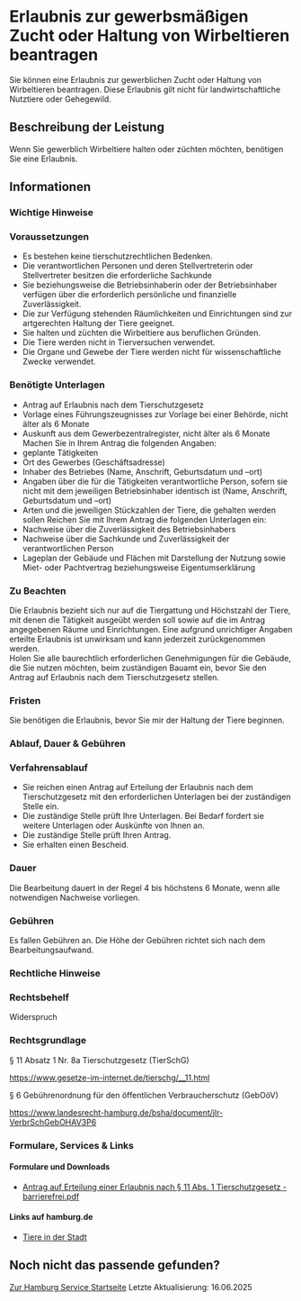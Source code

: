 # Erlaubnis zur gewerbsmäßigen Zucht oder Haltung von Wirbeltieren beantragen
Sie können eine Erlaubnis zur gewerblichen Zucht oder Haltung von Wirbeltieren beantragen. Diese Erlaubnis gilt nicht für landwirtschaftliche Nutztiere oder Gehegewild.

## Beschreibung der Leistung
Wenn Sie gewerblich Wirbeltiere halten oder züchten möchten, benötigen Sie eine Erlaubnis.

## Informationen

### Wichtige Hinweise

### Voraussetzungen
* Es bestehen keine tierschutzrechtlichen Bedenken.
* Die verantwortlichen Personen und deren Stellvertreterin oder Stellvertreter besitzen die erforderliche Sachkunde
* Sie beziehungsweise die Betriebsinhaberin oder der Betriebsinhaber verfügen über die erforderlich persönliche und finanzielle Zuverlässigkeit.
* Die zur Verfügung stehenden Räumlichkeiten und Einrichtungen sind zur artgerechten Haltung der Tiere geeignet.
* Sie halten und züchten die Wirbeltiere aus beruflichen Gründen.
* Die Tiere werden nicht in Tierversuchen verwendet.
* Die Organe und Gewebe der Tiere werden nicht für wissenschaftliche Zwecke verwendet.

### Benötigte Unterlagen
* Antrag auf Erlaubnis nach dem Tierschutzgesetz
* Vorlage eines Führungszeugnisses zur Vorlage bei einer Behörde, nicht älter als 6 Monate
* Auskunft aus dem Gewerbezentralregister, nicht älter als 6 Monate
Machen Sie in Ihrem Antrag die folgenden Angaben:
* geplante Tätigkeiten
* Ort des Gewerbes (Geschäftsadresse)
* Inhaber des Betriebes (Name, Anschrift, Geburtsdatum und –ort)
* Angaben über die für die Tätigkeiten verantwortliche Person, sofern sie nicht mit dem jeweiligen Betriebsinhaber identisch ist (Name, Anschrift, Geburtsdatum und –ort)
* Arten und die jeweiligen Stückzahlen der Tiere, die gehalten werden sollen
Reichen Sie mit Ihrem Antrag die folgenden Unterlagen ein:
* Nachweise über die Zuverlässigkeit des Betriebsinhabers
* Nachweise über die Sachkunde und Zuverlässigkeit der verantwortlichen Person
* Lageplan der Gebäude und Flächen mit Darstellung der Nutzung sowie Miet- oder Pachtvertrag beziehungsweise Eigentumserklärung

### Zu Beachten
Die Erlaubnis bezieht sich nur auf die Tiergattung und Höchstzahl der Tiere, mit denen die Tätigkeit ausgeübt werden soll sowie auf die im Antrag angegebenen Räume und Einrichtungen. Eine aufgrund unrichtiger Angaben erteilte Erlaubnis ist unwirksam und kann jederzeit zurückgenommen werden.  
Holen Sie alle baurechtlich erforderlichen Genehmigungen für die Gebäude, die Sie nutzen möchten, beim zuständigen Bauamt ein, bevor Sie den Antrag auf Erlaubnis nach dem Tierschutzgesetz stellen.

### Fristen
Sie benötigen die Erlaubnis, bevor Sie mir der Haltung der Tiere beginnen.

### Ablauf, Dauer & Gebühren

### Verfahrensablauf
* Sie reichen einen Antrag auf Erteilung der Erlaubnis nach dem Tierschutzgesetz mit den erforderlichen Unterlagen bei der zuständigen Stelle ein.
* Die zuständige Stelle prüft Ihre Unterlagen. Bei Bedarf fordert sie weitere Unterlagen oder Auskünfte von Ihnen an.
* Die zuständige Stelle prüft Ihren Antrag.
* Sie erhalten einen Bescheid.

### Dauer
Die Bearbeitung dauert in der Regel 4 bis höchstens 6 Monate, wenn alle notwendigen Nachweise vorliegen.

### Gebühren
Es fallen Gebühren an. Die Höhe der Gebühren richtet sich nach dem Bearbeitungsaufwand.

### Rechtliche Hinweise

### Rechtsbehelf
Widerspruch

### Rechtsgrundlage
§ 11 Absatz 1 Nr. 8a Tierschutzgesetz (TierSchG)  

<https://www.gesetze-im-internet.de/tierschg/__11.html>  

§ 6 Gebührenordnung für den öffentlichen Verbraucherschutz (GebOöV)  

<https://www.landesrecht-hamburg.de/bsha/document/jlr-VerbrSchGebOHAV3P6>

### Formulare, Services & Links

#### Formulare und Downloads
* [Antrag auf Erteilung einer Erlaubnis nach § 11 Abs. 1 Tierschutzgesetz - barrierefrei.pdf](https://fhh1.hamburg.de/Dibis/form/pdf/Antrag_auf_Erteilung_einer_Erlaubnis_nach_Paragraph_11_Abs._1_Tierschutzgesetz_7864-6-barrierefrei.pdf)

#### Links auf hamburg.de
* [Tiere in der Stadt](https://www.hamburg.de/tiere)

## Noch nicht das passende gefunden?
 [Zur Hamburg Service Startseite](/service/)
Letzte Aktualisierung: 16.06.2025